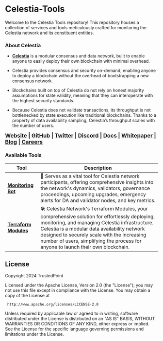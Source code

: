# Celestia-Tools

Welcome to the Celestia Tools repository! This repository houses a collection of services and tools meticulously crafted for monitoring the Celestia network and its constituent entities.

### About **Celestia**

* **[Celestia](https://celestia.org/)** is a modular consensus and data network, built to enable anyone to easily deploy their own blockchain with minimal overhead.

* Celestia provides consensus and security on-demand, enabling anyone to deploy a blockchain without the overhead of bootstrapping a new consensus network.

* Blockchains built on top of Celestia do not rely on honest majority assumptions for state validity, meaning that they can interoperate with the highest security standards.

* Because Celestia does not validate transactions, its throughput is not bottlenecked by state execution like traditional blockchains. Thanks to a property of data availability sampling, Celestia’s throughput scales with the number of users. 

<font size = 4>**[Website](https://celestia.org/) | [GitHub](https://github.com/celestiaorg/docs) | [Twitter](https://twitter.com/CelestiaOrg) | [Discord](https://discord.gg/5FVvx3WGfa) | [Docs](https://docs.celestia.org/) | [Whitepaper](https://celestia.org/resources/#whitepapers) | [Blog](https://blog.celestia.org/) | [Careers](https://celestia.org/careers/)**</font>
### Available Tools

| Tool              | Description                                                                                                                                                           |
|-------------------|-----------------------------------------------------------------------------------------------------------------------------------------------------------------------|
| **[Monitoring Bot](./monitoring-bot)**    | 🤖 Serves as a vital tool for Celestia network participants, offering comprehensive insights into the network's dynamics, validators, governance proceedings, upcoming upgrades, emergency alerts for DA and validator nodes, and key metrics. |
| **[Terraform Modules](./terraform-modules)** | 🛠️ Celestia Network's Terraform Modules, your comprehensive solution for effortlessly deploying, monitoring, and managing Celestia infrastructure. Celestia is a modular data availability network designed to securely scale with the increasing number of users, simplifying the process for anyone to launch their own blockchain. |

## License

Copyright 2024 TrustedPoint

Licensed under the Apache License, Version 2.0 (the "License");
you may not use this file except in compliance with the License.
You may obtain a copy of the License at

     http://www.apache.org/licenses/LICENSE-2.0

Unless required by applicable law or agreed to in writing, software
distributed under the License is distributed on an "AS IS" BASIS,
WITHOUT WARRANTIES OR CONDITIONS OF ANY KIND, either express or implied.
See the License for the specific language governing permissions and
limitations under the License.
